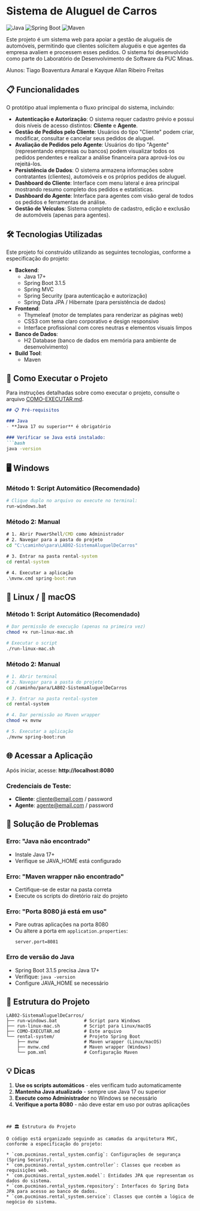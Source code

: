 # Sistema de Aluguel de Carros

![Java](https://img.shields.io/badge/Java-17+-blue?style=for-the-badge&logo=openjdk)
![Spring Boot](https://img.shields.io/badge/Spring_Boot-3.1.5-success?style=for-the-badge&logo=spring)
![Maven](https://img.shields.io/badge/Maven-4.0.0-red?style=for-the-badge&logo=apache-maven)

Este projeto é um sistema web para apoiar a gestão de aluguéis de automóveis, permitindo que clientes solicitem aluguéis e que agentes da empresa avaliem e processem esses pedidos. O sistema foi desenvolvido como parte do Laboratório de Desenvolvimento de Software da PUC Minas.

Alunos: Tiago Boaventura Amaral e Kayque Allan Ribeiro Freitas

## 📋 Funcionalidades

O protótipo atual implementa o fluxo principal do sistema, incluindo:

* **Autenticação e Autorização**: O sistema requer cadastro prévio e possui dois níveis de acesso distintos: **Cliente** e **Agente**.
* **Gestão de Pedidos pelo Cliente**: Usuários do tipo "Cliente" podem criar, modificar, consultar e cancelar seus pedidos de aluguel.
* **Avaliação de Pedidos pelo Agente**: Usuários do tipo "Agente" (representando empresas ou bancos) podem visualizar todos os pedidos pendentes e realizar a análise financeira para aprová-los ou rejeitá-los.
* **Persistência de Dados**: O sistema armazena informações sobre contratantes (clientes), automóveis e os próprios pedidos de aluguel.
* **Dashboard do Cliente**: Interface com menu lateral e área principal mostrando resumo completo dos pedidos e estatísticas.
* **Dashboard do Agente**: Interface para agentes com visão geral de todos os pedidos e ferramentas de análise.
* **Gestão de Veículos**: Sistema completo de cadastro, edição e exclusão de automóveis (apenas para agentes).

## 🛠️ Tecnologias Utilizadas

Este projeto foi construído utilizando as seguintes tecnologias, conforme a especificação do projeto:

* **Backend**:
    * Java 17+
    * Spring Boot 3.1.5
    * Spring MVC
    * Spring Security (para autenticação e autorização)
    * Spring Data JPA / Hibernate (para persistência de dados)
* **Frontend**:
    * Thymeleaf (motor de templates para renderizar as páginas web)
    * CSS3 com tema claro corporativo e design responsivo
    * Interface profissional com cores neutras e elementos visuais limpos
* **Banco de Dados**:
    * H2 Database (banco de dados em memória para ambiente de desenvolvimento)
* **Build Tool**:
    * Maven

## 🚀 Como Executar o Projeto

Para instruções detalhadas sobre como executar o projeto, consulte o arquivo [COMO-EXECUTAR.md](COMO-EXECUTAR.md).

```markdown
## 📋 Pré-requisitos

### Java
- **Java 17 ou superior** é obrigatório

### Verificar se Java está instalado:
```bash
java -version
```

## 🖥️ Windows

### Método 1: Script Automático (Recomendado)
```bash
# Clique duplo no arquivo ou execute no terminal:
run-windows.bat
```

### Método 2: Manual
```cmd
# 1. Abrir PowerShell/CMD como Administrador
# 2. Navegar para a pasta do projeto
cd "C:\caminho\para\LAB02-SistemaAluguelDeCarros"

# 3. Entrar na pasta rental-system
cd rental-system

# 4. Executar a aplicação
.\mvnw.cmd spring-boot:run
```

## 🐧 Linux / 🍎 macOS

### Método 1: Script Automático (Recomendado)
```bash
# Dar permissão de execução (apenas na primeira vez)
chmod +x run-linux-mac.sh

# Executar o script
./run-linux-mac.sh
```

### Método 2: Manual
```bash
# 1. Abrir terminal
# 2. Navegar para a pasta do projeto
cd /caminho/para/LAB02-SistemaAluguelDeCarros

# 3. Entrar na pasta rental-system
cd rental-system

# 4. Dar permissão ao Maven wrapper
chmod +x mvnw

# 5. Executar a aplicação
./mvnw spring-boot:run
```

## 🌐 Acessar a Aplicação

Após iniciar, acesse: **http://localhost:8080**

### Credenciais de Teste:
- **Cliente**: cliente@email.com / password
- **Agente**: agente@email.com / password

## 🔧 Solução de Problemas

### Erro: "Java não encontrado"
- Instale Java 17+
- Verifique se JAVA_HOME está configurado

### Erro: "Maven wrapper não encontrado"
- Certifique-se de estar na pasta correta
- Execute os scripts do diretório raiz do projeto

### Erro: "Porta 8080 já está em uso"
- Pare outras aplicações na porta 8080
- Ou altere a porta em `application.properties`:
  ```properties
  server.port=8081
  ```

### Erro de versão do Java
- Spring Boot 3.1.5 precisa Java 17+
- Verifique: `java -version`
- Configure JAVA_HOME se necessário

## 📁 Estrutura do Projeto
```
LAB02-SistemaAluguelDeCarros/
├── run-windows.bat          # Script para Windows
├── run-linux-mac.sh         # Script para Linux/macOS
├── COMO-EXECUTAR.md         # Este arquivo
└── rental-system/           # Projeto Spring Boot
    ├── mvnw                 # Maven wrapper (Linux/macOS)
    ├── mvnw.cmd             # Maven wrapper (Windows)
    └── pom.xml              # Configuração Maven
```

## 💡 Dicas

1. **Use os scripts automáticos** - eles verificam tudo automaticamente
2. **Mantenha Java atualizado** - sempre use Java 17 ou superior
3. **Execute como Administrador** no Windows se necessário
4. **Verifique a porta 8080** - não deve estar em uso por outras aplicações
```


## 🏛️ Estrutura do Projeto

O código está organizado seguindo as camadas da arquitetura MVC, conforme a especificação do projeto:

* `com.pucminas.rental_system.config`: Configurações de segurança (Spring Security).
* `com.pucminas.rental_system.controller`: Classes que recebem as requisições web.
* `com.pucminas.rental_system.model`: Entidades JPA que representam os dados do sistema.
* `com.pucminas.rental_system.repository`: Interfaces do Spring Data JPA para acesso ao banco de dados.
* `com.pucminas.rental_system.service`: Classes que contêm a lógica de negócio do sistema.
